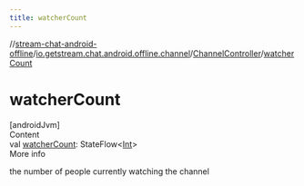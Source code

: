 ```yaml
---
title: watcherCount
---
```

//[stream-chat-android-offline](../../../index.md)/[io.getstream.chat.android.offline.channel](../index.md)/[ChannelController](index.md)/[watcherCount](watcherCount.md)



# watcherCount  
[androidJvm]  
Content  
val [watcherCount](watcherCount.md): StateFlow&lt;[Int](https://kotlinlang.org/api/latest/jvm/stdlib/kotlin/-int/index.html)&gt;  
More info  


the number of people currently watching the channel

  



